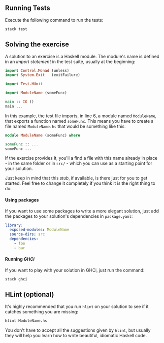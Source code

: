 
## Running Tests

Execute the following command to run the tests:

```bash
stack test
```

## Solving the exercise

A solution to an exercise is a Haskell module. The module's name is defined
in an *import statement* in the test suite, usually at the beginning:

```haskell
import Control.Monad (unless)
import System.Exit   (exitFailure)

import Test.HUnit

import ModuleName (someFunc)

main :: IO ()
main ...
```

In this example, the test file imports, in line 6, a module named
`ModuleName`, that exports a function named `someFunc`. This means you have
to create a file named `ModuleName.hs` that would be something like this:

```haskell
module ModuleName (someFunc) where

someFunc :: ...
someFunc ...
```

If the exercise provides it, you'll a find a file with this name already
in place - in the same folder or in `src/` - which you can use as a starting
point for your solution.

Just keep in mind that this *stub*, if available, is there just for you
to get started. Feel free to change it completely if you think it is the
right thing to do.

#### Using packages

If you want to use some packages to write a more elegant solution, just
add the packages to your solution's dependencies in `package.yaml`:

```yaml
library:
  exposed-modules: ModuleName
  source-dirs: src
  dependencies:
    - foo
    - bar
```

#### Running *GHCi*

If you want to play with your solution in GHCi, just run the command:

```bash
stack ghci
```

## HLint (optional)

It's highly recommended that you run `hlint` on your solution to see if it
catches something you are missing:

```bash
hlint ModuleName.hs
```

You don't have to accept all the suggestions given by `hlint`, but usually
they will help you learn how to write beautiful, idiomatic Haskell code.
